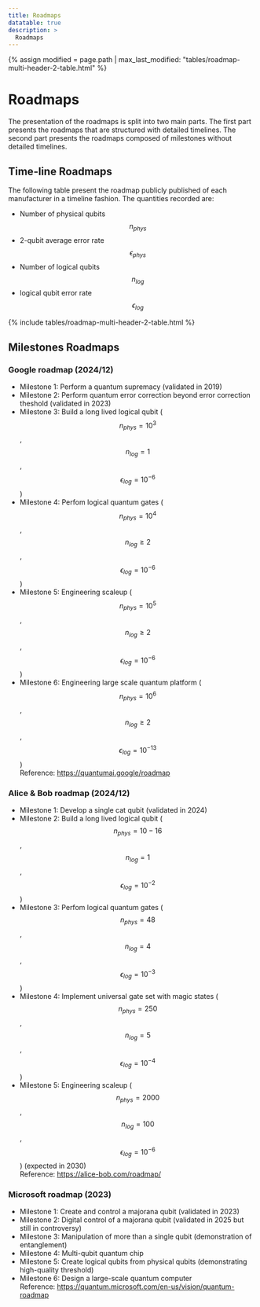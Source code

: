 ```yaml
---
title: Roadmaps
datatable: true
description: >
  Roadmaps
---
```

{% assign modified = page.path | max_last_modified: "tables/roadmap-multi-header-2-table.html" %}

# Roadmaps

The presentation of the roadmaps is split into two main parts. The first part presents the roadmaps that are structured with detailed timelines. The second part presents the roadmaps composed of milestones without detailed timelines.

## Time-line Roadmaps

The following table present the roadmap publicly published of each manufacturer in a timeline fashion. The quantities recorded are:
- Number of physical qubits $$n_{phys}$$  
- 2-qubit average error rate $$\epsilon_{phys}$$  
- Number of logical qubits $$n_{log}$$  
- logical qubit error rate $$\epsilon_{log}$$  

{% include tables/roadmap-multi-header-2-table.html %}

<script type="text/javascript">
    $(document).ready(function() {
      $('.roadmap-multi-header-2-table').DataTable(
        {
          "bAutoWidth": true,
          "pageLength": 10,
          "drawCallback": function(settings){ 
            MathJax.Hub.Queue(["Typeset", MathJax.Hub]); 
          }
        } 
      );
    });
</script>

## Milestones Roadmaps

### Google roadmap (2024/12)

- Milestone 1: Perform a quantum supremacy (validated in 2019)
- Milestone 2: Perform quantum error correction beyond error correction theshold (validated in 2023)
- Milestone 3: Build a long lived logical qubit ($$n_{phys}=10^3$$, $$n_{log}=1$$, $$\epsilon_{log}=10^{-6}$$)
- Milestone 4: Perfom logical quantum gates ($$n_{phys}=10^4$$, $$n_{log} \ge 2$$, $$\epsilon_{log}=10^{-6}$$)
- Milestone 5: Engineering scaleup ($$n_{phys}=10^5$$, $$n_{log} \ge 2$$, $$\epsilon_{log}=10^{-6}$$)
- Milestone 6: Engineering large scale quantum platform ($$n_{phys}=10^6$$, $$n_{log} \ge 2$$, $$\epsilon_{log}=10^{-13}$$)  
Reference: <a href="https://quantumai.google/roadmap" target="_blank">https://quantumai.google/roadmap</a>

### Alice & Bob roadmap (2024/12)

- Milestone 1: Develop a single cat qubit (validated in 2024)
- Milestone 2: Build a long lived logical qubit ($$n_{phys}=10-16$$, $$n_{log}=1$$, $$\epsilon_{log}=10^{-2}$$)
- Milestone 3: Perfom logical quantum gates ($$n_{phys}=48$$, $$n_{log}=4$$, $$\epsilon_{log}=10^{-3}$$)
- Milestone 4: Implement universal gate set with magic states ($$n_{phys}=250$$, $$n_{log} = 5$$, $$\epsilon_{log}=10^{-4}$$)
- Milestone 5: Engineering scaleup ($$n_{phys}=2000$$, $$n_{log} = 100$$, $$\epsilon_{log}=10^{-6}$$) (expected in 2030)  
Reference: <a href="https://alice-bob.com/roadmap/" target="_blank">https://alice-bob.com/roadmap/</a>

### Microsoft roadmap (2023)

- Milestone 1: Create and control a majorana qubit (validated in 2023)
- Milestone 2: Digital control of a majorana qubit (validated in 2025 but still in controversy)
- Milestone 3: Manipulation of more than a single qubit (demonstration of entanglement)
- Milestone 4: Multi-qubit quantum chip
- Milestone 5: Create logical qubits from physical qubits (demonstrating high-quality threshold)
- Milestone 6: Design a large-scale quantum computer  
Reference: <a href="https://quantum.microsoft.com/en-us/vision/quantum-roadmap" target="_blank">https://quantum.microsoft.com/en-us/vision/quantum-roadmap</a>